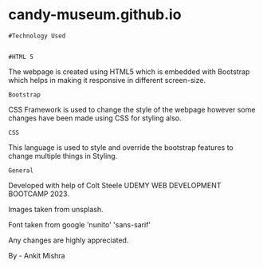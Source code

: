 # candy-museum.github.io

    #Technology Used
    

    #HTML 5 
The webpage is created using HTML5 which is embedded with Bootstrap which helps in making it responsive in different screen-size.

    Bootstrap 
CSS Framework is used to change the style of the webpage however some changes have been made using CSS for styling also.

    CSS
This language is used to style and override the bootstrap features to change multiple things in Styling.

    General
Developed with help of Colt Steele UDEMY WEB DEVELOPMENT BOOTCAMP 2023.

Images taken from unsplash. 

Font taken from google 'nunito' 'sans-sarif'

Any changes are highly appreciated.

By - Ankit Mishra